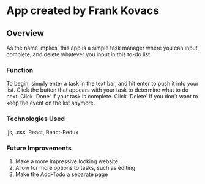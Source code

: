 # App created by Frank Kovacs

## Overview

As the name implies, this app is a simple task manager where you can input, complete, and delete whatever you input in this to-do list.

### Function

To begin, simply enter a task in the text bar, and hit enter to push it into your list. Click the button that appears with your task to determine what to do next. Click 'Done' if your task is complete. Click 'Delete' if you don't want to keep the event on the list anymore.

### Technologies Used

.js, .css, React, React-Redux

### Future Improvements

1) Make a more impressive looking website.
2) Allow for more options to tasks, such as editing
3) Make the Add-Todo a separate page
